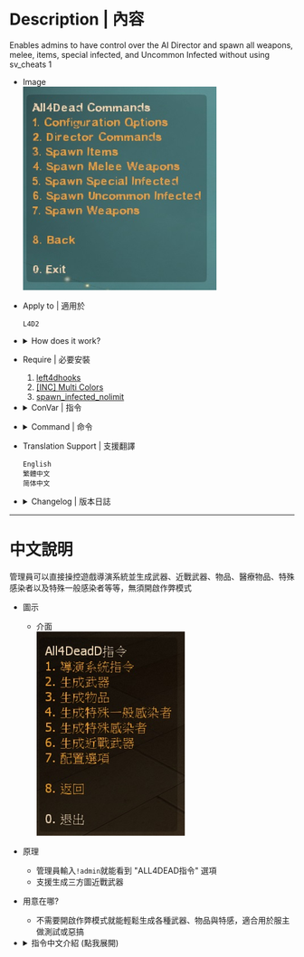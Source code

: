# Description | 內容
Enables admins to have control over the AI Director and spawn all weapons, melee, items, special infected, and Uncommon Infected without using sv_cheats 1

* Image
    <br/>![all4dead2_1](image/all4dead2_1.jpg)

* Apply to | 適用於
    ```
    L4D2
    ```

* <details><summary>How does it work?</summary>

    * Type !admin to call adm menu and you will see "ALL4DEAD" option
    * Support custom melee
</details>

* Require | 必要安裝
    1. [left4dhooks](https://forums.alliedmods.net/showthread.php?t=321696)
    2. [[INC] Multi Colors](https://github.com/fbef0102/L4D1_2-Plugins/releases/tag/Multi-Colors)
    3. [spawn_infected_nolimit](https://github.com/fbef0102/L4D1_2-Plugins/tree/master/spawn_infected_nolimit)

* <details><summary>ConVar | 指令</summary>

	* cfg\sourcemod\all4dead2.cfg
		```php
        // Whether or not we announce changes in game.
        a4d_notify_players "1"
		```
</details>

* <details><summary>Command | 命令</summary>

	* **Usage: a4d_spawn_infected <infected_type> (does not work for uncommon infected, use a4d_spawn_uinfected instead) (Adm required: ADMFLAG_ROOT)**
        ```php
        a4d_spawn_infected <zombie|mob|witch|tank|boomer|hunter|smoker|spitter|jockey|charger>
        ```

	* **Usage: a4d_spawn_uinfected <uncommon_infected_type> (Adm required: ADMFLAG_ROOT)**
        ```php
        a4d_spawn_uinfected <riot|ceda|clown|mud|roadcrew|jimmy>
        ``` 

	* **Usage: a4d_spawn_item <item_type>, read more item [here](https://commands.gg/l4d2/give) (Adm required: ADMFLAG_ROOT)**
        ```php
        a4d_spawn_item <rifle|first_aid_kit|ammo....>
        a4d_spawn_weapon <rifle|first_aid_kit|ammo....>
        ``` 

	* **This command forces the AI director to start a panic event (Adm required: ADMFLAG_ROOT)**
        ```php
        a4d_force_panic
        ``` 

	* **This command forces the AI director to start a panic event endlessly (Adm required: ADMFLAG_ROOT)**
        ```php
        a4d_panic_forever
        ``` 

	* **Usage: a4d_enable_notifications <0|1> (Adm required: ADMFLAG_ROOT)**
        ```php
        a4d_enable_notifications <0|1>
        ``` 
</details>

* Translation Support | 支援翻譯
    ```
    English
    繁體中文
    简体中文
    ```

* <details><summary>Changelog | 版本日誌</summary>

    ```php
    //grandwazir @ 2009-2010
    //Harry @ 2020-2024
    ```
    * v3.9 (2024-3-30)
        * Update cvars
        * Update cmds
        * Update Translation

    * v3.8 (2024-3-15)
        * Require spawn_infected_nolimit
        * Delete gamedata

    * v3.7 (2024-1-20)
        * Custom melee spawn support

    * v3.6 (2023-3-11)
        * Fixed translation phrase.

    * v3.5 (2023-1-27)
        * Translation Support. Thanks to wyxls.

    * v3.4
        * [AlliedModder Post](https://forums.alliedmods.net/showpost.php?p=2719391&postcount=503)
        * Convert All codes to new syntax.
        * Add gamedata to support infected spawn (without being limit by director)
        * Add All weapons、melee、items
        * Add firework crate
        * Add L4D2 "The Last Stand" two melee: pitchfork、shovel
        * Spawn Witch Bride Model in c6m1 to prevent crash
        * Add Gnome and Cola.
        * Display menu forever

    * v2.0
        * [Original Plugin by grandwazir](https://forums.alliedmods.net/showthread.php?t=84609)
</details>

- - - -
# 中文說明
管理員可以直接操控遊戲導演系統並生成武器、近戰武器、物品、醫療物品、特殊感染者以及特殊一般感染者等等，無須開啟作弊模式

* 圖示
    * 介面
    <br/>![all4dead2_1_zho](image/zho/all4dead2_1_zho.jpg)

* 原理
    * 管理員輸入```!admin```就能看到 "ALL4DEAD指令" 選項
    * 支援生成三方圖近戰武器

* 用意在哪?
    * 不需要開啟作弊模式就能輕鬆生成各種武器、物品與特感，適合用於服主做測試或惡搞

* <details><summary>指令中文介紹 (點我展開)</summary>

	* cfg\sourcemod\all4dead2.cfg
		```php
        // 1=通知玩家訊息, 0=不通知
        a4d_notify_players "1"
		```
</details>



